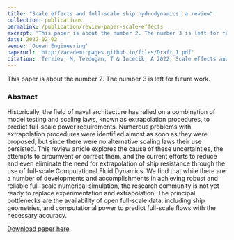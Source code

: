 ```yaml
---
title: "Scale effects and full-scale ship hydrodynamics: a review"
collection: publications
permalink: /publication/review-paper-scale-effects
excerpt: 'This paper is about the number 2. The number 3 is left for future work.'
date: 2022-02-02
venue: 'Ocean Engineering'
paperurl: 'http://academicpages.github.io/files/Draft_1.pdf'
citation: 'Terziev, M, Tezdogan, T & Incecik, A 2022, Scale effects and full-scale ship hydrodynamics: a review, Ocean Engineering, vol. 245, 110496.'
---
```

This paper is about the number 2. The number 3 is left for future work.

### Abstract
Historically, the field of naval architecture has relied on a combination of model testing and scaling laws, known as extrapolation procedures, to predict full-scale power requirements. Numerous problems with extrapolation procedures were identified almost as soon as they were proposed, but since there were no alternative scaling laws their use persisted. This review article explores the cause of these uncertainties, the attempts to circumvent or correct them, and the current efforts to reduce and even eliminate the need for extrapolation of ship resistance through the use of full-scale Computational Fluid Dynamics. We find that while there are a number of developments and accomplishments in achieving robust and reliable full-scale numerical simulation, the research community is not yet ready to replace experimentation and extrapolation. The principal bottlenecks are the availability of open full-scale data, including ship geometries, and computational power to predict full-scale flows with the necessary accuracy. 

[Download paper here](http://academicpages.github.io/files/Draft_1.pdf)

